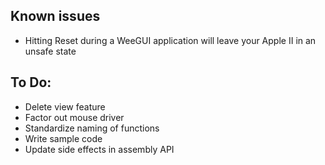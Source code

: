 
Known issues
------------

- Hitting Reset during a WeeGUI application will leave your Apple II in an unsafe state


To Do:
------

- Delete view feature
- Factor out mouse driver
- Standardize naming of functions
- Write sample code
- Update side effects in assembly API